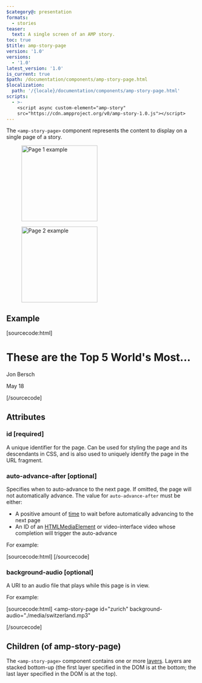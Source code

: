 ```yaml
---
$category@: presentation
formats:
  - stories
teaser:
  text: A single screen of an AMP story.
toc: true
$title: amp-story-page
version: '1.0'
versions:
  - '1.0'
latest_version: '1.0'
is_current: true
$path: /documentation/components/amp-story-page.html
$localization:
  path: '/{locale}/documentation/components/amp-story-page.html'
scripts:
  - >-
    <script async custom-element="amp-story"
    src="https://cdn.ampproject.org/v0/amp-story-1.0.js"></script>
---
```



<!--
Copyright 2019 The AMP HTML Authors. All Rights Reserved.

Licensed under the Apache License, Version 2.0 (the "License");
you may not use this file except in compliance with the License.
You may obtain a copy of the License at

      http://www.apache.org/licenses/LICENSE-2.0

Unless required by applicable law or agreed to in writing, software
distributed under the License is distributed on an "AS-IS" BASIS,
WITHOUT WARRANTIES OR CONDITIONS OF ANY KIND, either express or implied.
See the License for the specific language governing permissions and
limitations under the License.
-->



The `<amp-story-page>` component represents the content to display on a single page of a story.

<figure class="centered-fig">
  <amp-anim alt="Page 1 example" width="300" height="533" layout="fixed" src="https://github.com/ampproject/amphtml/raw/master/extensions/amp-story/img/pages-page-1.gif">
  <noscript>
    <img alt="Page 1 example" width="200" src="https://github.com/ampproject/amphtml/raw/master/extensions/amp-story/img/pages-page-1.gif" />
  </noscript>
  </amp-anim>
</figure>
<figure class="centered-fig">
  <amp-anim alt="Page 2 example" width="300" height="533" layout="fixed" src="https://github.com/ampproject/amphtml/raw/master/extensions/amp-story/img/pages-page-2.gif">
  <noscript>
    <img alt="Page 2 example" width="200" src="https://github.com/ampproject/amphtml/raw/master/extensions/amp-story/img/pages-page-2.gif" />
  </noscript>
  </amp-anim>
</figure>

## Example

[sourcecode:html]
<amp-story-page id="cover">
  <amp-story-grid-layer template="fill">
    <amp-video
      layout="fill"
      src="background.mp4"
      poster="background.png"
      muted
      autoplay
    ></amp-video>
  </amp-story-grid-layer>
  <amp-story-grid-layer template="vertical">
    <h1>These are the Top 5 World's Most...</h1>
    <p>Jon Bersch</p>
    <p>May 18</p>
  </amp-story-grid-layer>
  <amp-story-grid-layer template="thirds">
    <amp-img
      grid-area="bottom-third"
      src="a-logo.svg"
      width="64"
      height="64"
    ></amp-img>
  </amp-story-grid-layer>
</amp-story-page>
[/sourcecode]

## Attributes

### id [required]

A unique identifier for the page. Can be used for styling the page and its descendants in CSS, and is also used to uniquely identify the page in the URL fragment.

### auto-advance-after [optional]

Specifies when to auto-advance to the next page. If omitted, the page will not automatically advance. The value for `auto-advance-after` must be either:

- A positive amount of [time](https://developer.mozilla.org/en-US/docs/Web/CSS/time) to wait before automatically advancing to the next page
- An ID of an [HTMLMediaElement](https://developer.mozilla.org/en-US/docs/Web/API/HTMLMediaElement) or video-interface video whose completion will trigger the auto-advance

For example:

[sourcecode:html]
<amp-story-page id="tokyo" auto-advance-after="1s"></amp-story-page>
[/sourcecode]

### background-audio [optional]

A URI to an audio file that plays while this page is in view.

For example:

[sourcecode:html]
<amp-story-page
  id="zurich"
  background-audio="./media/switzerland.mp3"
></amp-story-page>
[/sourcecode]

## Children (of amp-story-page)

The `<amp-story-page>` component contains one or more [layers](https://github.com/ampproject/amphtml/blob/master/extensions/amp-story/amp-story-grid-layer.md). Layers are stacked bottom-up (the first layer specified in the DOM is at the bottom; the last layer specified in the DOM is at the top).